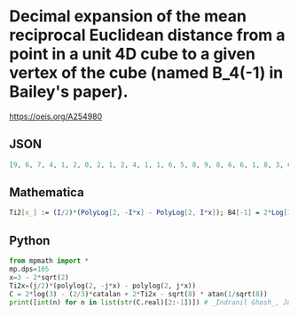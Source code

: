 # Decimal expansion of the mean reciprocal Euclidean distance from a point in a unit 4D cube to a given vertex of the cube \(named B\_4\(\-1\) in Bailey's paper\)\.
https://oeis.org/A254980
## JSON
```JSON
[9, 6, 7, 4, 1, 2, 0, 2, 1, 2, 4, 1, 1, 6, 5, 8, 9, 8, 6, 6, 1, 8, 3, 6, 4, 3, 8, 1, 7, 8, 1, 5, 8, 3, 9, 0, 1, 3, 5, 9, 3, 7, 0, 0, 9, 2, 9, 9, 9, 6, 0, 7, 0, 7, 2, 7, 4, 8, 2, 5, 7, 9, 2, 6, 6, 9, 5, 2, 4, 8, 4, 1, 9, 6, 7, 2, 3, 8, 4, 0, 5, 6, 6, 7, 2, 3, 1, 0, 2, 5, 3, 2, 3, 4, 2, 7, 7, 0, 0, 6, 6, 6, 6, 9]
```
## Mathematica
```Mathematica
Ti2[x_] := (I/2)*(PolyLog[2, -I*x] - PolyLog[2, I*x]); B4[-1] = 2*Log[3] - (2/3) * Catalan + 2*Ti2[3 - 2*Sqrt[2]] - Sqrt[8]*ArcTan[1/Sqrt[8]] // Re; RealDigits[ B4[-1], 10, 104] // First
```
## Python
```Python
from mpmath import *
mp.dps=105
x=3 - 2*sqrt(2)
Ti2x=(j/2)*(polylog(2, -j*x) - polylog(2, j*x))
C = 2*log(3) - (2/3)*catalan + 2*Ti2x - sqrt(8) * atan(1/sqrt(8))
print([int(n) for n in list(str(C.real)[2:-1])]) # _Indranil Ghosh_, Jul 03 2017
```

